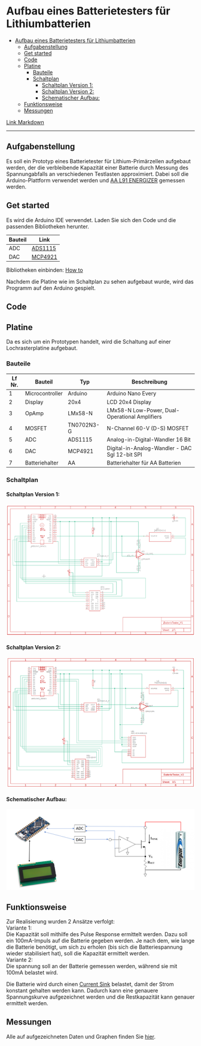 # Aufbau eines Batterietesters für Lithiumbatterien

- [Aufbau eines Batterietesters für Lithiumbatterien](#aufbau-eines-batterietesters-für-lithiumbatterien)
  - [Aufgabenstellung](#aufgabenstellung)
  - [Get started](#get-started)
  - [Code](#code)
  - [Platine](#platine)
    - [Bauteile](#bauteile)
    - [Schaltplan](#schaltplan)
      - [Schaltplan Version 1:](#schaltplan-version-1)
      - [Schaltplan Version 2:](#schaltplan-version-2)
      - [Schematischer Aufbau:](#schematischer-aufbau)
  - [Funktionsweise](#funktionsweise)
  - [Messungen](#messungen)

[Link Markdown](https://github.com/FriendsOfREDAXO/markitup/blob/master/plugins/documentation/docs/de_de/howto_markdown.md)


---

## Aufgabenstellung
Es soll ein Prototyp eines Batterietester für Lithium-Primärzellen aufgebaut werden, der die verbleibende Kapazität einer Batterie durch Messung des Spannungabfalls an verschiedenen Testlasten approximiert. Dabei soll die Arduino-Plattform verwendet werden und [AA L91 ENERGIZER](https://data.energizer.com/PDFs/l91.pdf) gemessen werden.

## Get started

Es wird die Arduino IDE verwendet. Laden Sie sich den Code und die passenden Bibliotheken herunter. 

| Bauteil | Link |
|---------|------|
| ADC | [ADS1115](https://github.com/adafruit/Adafruit_ADS1X15) |
| DAC | [MCP4921](https://github.com/michd/Arduino-MCP492X/blob/master/README.md) |

Bibliotheken einbinden: [How to](https://42project.net/bibliothek-library-in-arduino-ide-installieren-und-einbinden/) 

Nachdem die Platine wie im Schaltplan zu sehen aufgebaut wurde, wird das Programm auf den Arduino gespielt.

## Code


## Platine
Da es sich um ein Prototypen handelt, wird die Schaltung auf einer Lochrasterplatine aufgebaut.

### Bauteile
| Lf Nr.| Bauteil         |  Typ       | Beschreibung                                   |
| ------| --------------- |  --------- | ---------------------------------------------- |
| 1     | Microcontroller | Arduino    | Arduino Nano Every                             |
| 2     | Display         | 20x4       | LCD 20x4 Display                               |
| 3     | OpAmp           | LMx58-N    | LMx58-N Low-Power, Dual-Operational Amplifiers |
| 4     | MOSFET          | TN0702N3-G | N-Channel 60-V (D-S) MOSFET                    |
| 5     | ADC             | ADS1115    | Analog-in-Digital-Wandler 16 Bit               |
| 6     | DAC             | MCP4921    | Digital-in-Analog-Wandler - DAC Sgl 12-bit SPI |
| 7     | Batteriehalter  | AA         | Batteriehalter für AA Batterien                |

### Schaltplan

#### Schaltplan Version 1:

![](doc/circuit_diagram/SchaltplanV1.png)

#### Schaltplan Version 2:

![](doc/circuit_diagram/SchaltplanV2.png)

#### Schematischer Aufbau:

![](doc/circuit_diagram/SchematischerAufbau.png)

## Funktionsweise

Zur Realisierung wurden 2 Ansätze verfolgt:  
Variante 1:  
Die Kapazität soll mithilfe des Pulse Response ermittelt werden. Dazu soll ein 100mA-Impuls auf die Batterie gegeben werden. Je nach dem, wie lange die Batterie benötigt, um sich zu erholen (bis sich die Batteriespannung wieder stabilisiert hat), soll die Kapazität ermittelt werden.  
Variante 2:  
Die spannung soll an der Batterie gemessen werden, während sie mit 100mA belastet wird.

Die Batterie wird durch einen [Current Sink](https://e2e.ti.com/blogs_/b/powerhouse/archive/2015/08/21/how-to-generate-current-sources-and-sinks-of-arbitrary-magnitude) belastet, damit der Strom konstant gehalten werden kann.
Dadurch kann eine genauere Spannungskurve aufgezeichnet werden und die Restkapazität kann genauer ermittelt werden.

## Messungen

Alle auf aufgezeichneten Daten und Graphen finden Sie [hier](doc/measurement.md).


